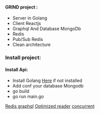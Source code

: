#### GRIND project :
- Server in Golang
- Client Reactjs
- Graphql And Database MongoDb
- Redis
- Pub/Sub Redis 
- Clean architecture 

### Install project:
#### Install Api:
- Install Golang [Here](https://golang.org/) if not installed
- Add conf your database Mongodb 
- go build
- go run main.go

[Redis graphql](https://github.com/ccamel/go-graphql-subscription-example)
[Optimized reader](https://github.com/icza/shutdown/blob/master/shutdown.go)
[concurrent](https://eleni.blog/2020/01/12/go-routines-and-thread-safe-data-structures/)